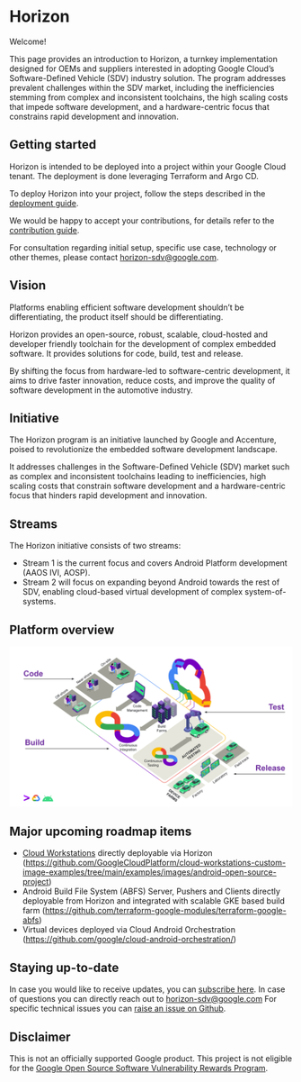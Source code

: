 # Horizon

Welcome! 

This page provides an introduction to Horizon, a turnkey implementation designed for OEMs and suppliers interested in adopting Google Cloud’s Software-Defined Vehicle (SDV) industry solution.
The program addresses prevalent challenges within the SDV market, including the inefficiencies stemming from complex and inconsistent toolchains, the high scaling costs that impede software development, and a hardware-centric focus that constrains rapid development and innovation.

## Getting started

Horizon is intended to be deployed into a project within your Google Cloud tenant. The deployment is done leveraging Terraform and Argo CD.

To deploy Horizon into your project, follow the steps described in the [deployment guide](https://github.com/GoogleCloudPlatform/horizon-sdv/blob/main/docs/deployment_guide.md). 

We would be happy to accept your contributions, for details refer to the [contribution guide](https://github.com/GoogleCloudPlatform/horizon-sdv/blob/main/docs/contributing.md).

For consultation regarding initial setup, specific use case, technology or other themes, please contact horizon-sdv@google.com.

## Vision
Platforms enabling efficient software development shouldn’t be differentiating, the product itself should be differentiating.

Horizon provides an open-source, robust, scalable, cloud-hosted and developer friendly toolchain for the development of complex embedded software. It provides solutions for code, build, test and release.

By shifting the focus from hardware-led to software-centric development, it aims to drive faster innovation, reduce costs, and improve the quality of software development in the automotive industry.

## Initiative
The Horizon program is an initiative launched by Google and Accenture, poised to revolutionize the embedded software development landscape.

It addresses challenges in the Software-Defined Vehicle (SDV) market such as complex and inconsistent
toolchains leading to inefficiencies, high scaling costs that constrain software development and a
hardware-centric focus that hinders rapid development and innovation.

## Streams
The Horizon initiative consists of two streams: 
* Stream 1 is the current focus and covers Android Platform development (AAOS IVI, AOSP). 
* Stream 2 will focus on expanding beyond Android towards the rest of SDV, enabling cloud-based virtual development of complex system-of-systems.

## Platform overview
![Horizon Platform Overview](https://raw.githubusercontent.com/GoogleCloudPlatform/horizon-sdv/refs/heads/main/docs/images/horizon_platform_overview.svg)

## Major upcoming roadmap items
* [Cloud Workstations](https://cloud.google.com/workstations) directly deployable via Horizon (https://github.com/GoogleCloudPlatform/cloud-workstations-custom-image-examples/tree/main/examples/images/android-open-source-project)
* Android Build File System (ABFS) Server, Pushers and Clients directly deployable from Horizon and integrated with scalable GKE based build farm (https://github.com/terraform-google-modules/terraform-google-abfs)
* Virtual devices deployed via Cloud Android Orchestration (https://github.com/google/cloud-android-orchestration/) 


## Staying up-to-date
In case you would like to receive updates, you can [subscribe here](https://forms.gle/TFaKXqfHbF6oUAeg6). In case of questions you can directly reach out to [horizon-sdv@google.com](mailto:horizon-sdv@google.com)
For specific technical issues you can [raise an issue on Github](https://github.com/GoogleCloudPlatform/horizon-sdv/issues).

## Disclaimer
This is not an officially supported Google product. This project is not
eligible for the [Google Open Source Software Vulnerability Rewards
Program](https://bughunters.google.com/open-source-security).
